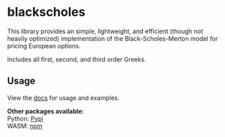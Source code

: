 # blackscholes  
  
This library provides an simple, lightweight, and efficient (though not heavily optimized) implementation of the Black-Scholes-Merton model for pricing European options.  
  
Includes all first, second, and third order Greeks.  
  
## Usage  
  
View the [docs](https://docs.rs/blackscholes) for usage and examples.  
  
**Other packages available:**  
Python: [Pypi](https://pypi.org/project/blackscholes-python/)  
WASM: [npm](https://www.npmjs.com/package/@haydenr4/blackscholes_wasm)  
